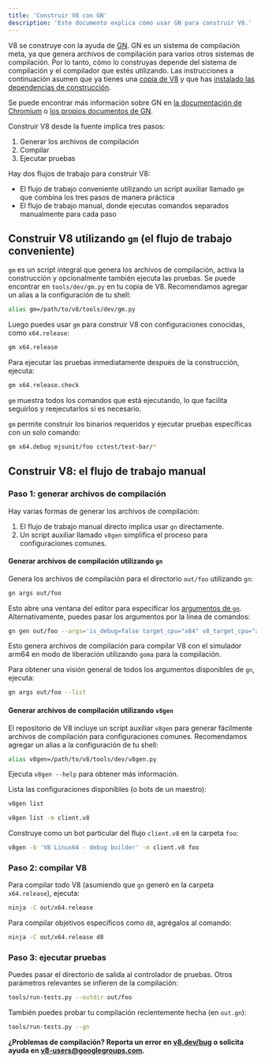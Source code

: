 ```yaml
---
title: 'Construir V8 con GN'
description: 'Este documento explica cómo usar GN para construir V8.'
---
```

V8 se construye con la ayuda de [GN](https://gn.googlesource.com/gn/+/master/docs/). GN es un sistema de compilación meta, ya que genera archivos de compilación para varios otros sistemas de compilación. Por lo tanto, cómo lo construyas depende del sistema de compilación y el compilador que estés utilizando.
Las instrucciones a continuación asumen que ya tienes una [copia de V8](/docs/source-code) y que has [instalado las dependencias de construcción](/docs/build).

Se puede encontrar más información sobre GN en [la documentación de Chromium](https://www.chromium.org/developers/gn-build-configuration) o [los propios documentos de GN](https://gn.googlesource.com/gn/+/master/docs/).

Construir V8 desde la fuente implica tres pasos:

1. Generar los archivos de compilación
1. Compilar
1. Ejecutar pruebas

Hay dos flujos de trabajo para construir V8:

- El flujo de trabajo conveniente utilizando un script auxiliar llamado `gm` que combina los tres pasos de manera práctica
- El flujo de trabajo manual, donde ejecutas comandos separados manualmente para cada paso

## Construir V8 utilizando `gm` (el flujo de trabajo conveniente)

`gm` es un script integral que genera los archivos de compilación, activa la construcción y opcionalmente también ejecuta las pruebas. Se puede encontrar en `tools/dev/gm.py` en tu copia de V8. Recomendamos agregar un alias a la configuración de tu shell:

```bash
alias gm=/path/to/v8/tools/dev/gm.py
```

Luego puedes usar `gm` para construir V8 con configuraciones conocidas, como `x64.release`:

```bash
gm x64.release
```

Para ejecutar las pruebas inmediatamente después de la construcción, ejecuta:

```bash
gm x64.release.check
```

`gm` muestra todos los comandos que está ejecutando, lo que facilita seguirlos y reejecutarlos si es necesario.

`gm` permite construir los binarios requeridos y ejecutar pruebas específicas con un solo comando:

```bash
gm x64.debug mjsunit/foo cctest/test-bar/*
```

## Construir V8: el flujo de trabajo manual

### Paso 1: generar archivos de compilación

Hay varias formas de generar los archivos de compilación:

1. El flujo de trabajo manual directo implica usar `gn` directamente.
1. Un script auxiliar llamado `v8gen` simplifica el proceso para configuraciones comunes.

#### Generar archivos de compilación utilizando `gn`

Genera los archivos de compilación para el directorio `out/foo` utilizando `gn`:

```bash
gn args out/foo
```

Esto abre una ventana del editor para especificar los [argumentos de `gn`](https://gn.googlesource.com/gn/+/master/docs/reference.md). Alternativamente, puedes pasar los argumentos por la línea de comandos:

```bash
gn gen out/foo --args='is_debug=false target_cpu="x64" v8_target_cpu="arm64" use_goma=true'
```

Esto genera archivos de compilación para compilar V8 con el simulador arm64 en modo de liberación utilizando `goma` para la compilación.

Para obtener una visión general de todos los argumentos disponibles de `gn`, ejecuta:

```bash
gn args out/foo --list
```

#### Generar archivos de compilación utilizando `v8gen`

El repositorio de V8 incluye un script auxiliar `v8gen` para generar fácilmente archivos de compilación para configuraciones comunes. Recomendamos agregar un alias a la configuración de tu shell:

```bash
alias v8gen=/path/to/v8/tools/dev/v8gen.py
```

Ejecuta `v8gen --help` para obtener más información.

Lista las configuraciones disponibles (o bots de un maestro):

```bash
v8gen list
```

```bash
v8gen list -m client.v8
```

Construye como un bot particular del flujo `client.v8` en la carpeta `foo`:

```bash
v8gen -b 'V8 Linux64 - debug builder' -m client.v8 foo
```

### Paso 2: compilar V8

Para compilar todo V8 (asumiendo que `gn` generó en la carpeta `x64.release`), ejecuta:

```bash
ninja -C out/x64.release
```

Para compilar objetivos específicos como `d8`, agrégalos al comando:

```bash
ninja -C out/x64.release d8
```

### Paso 3: ejecutar pruebas

Puedes pasar el directorio de salida al controlador de pruebas. Otros parámetros relevantes se infieren de la compilación:

```bash
tools/run-tests.py --outdir out/foo
```

También puedes probar tu compilación recientemente hecha (en `out.gn`):

```bash
tools/run-tests.py --gn
```

**¿Problemas de compilación? Reporta un error en [v8.dev/bug](https://v8.dev/bug) o solicita ayuda en v8-users@googlegroups.com.**
